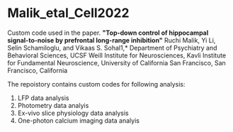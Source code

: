 # Malik_etal_Cell2022
Custom code used in the paper.
**"Top-down control of hippocampal signal-to-noise by prefrontal long-range inhibition"**
Ruchi Malik, Yi Li, Selin Schamiloglu, and Vikaas S. Sohal1,*
Department of Psychiatry and Behavioral Sciences, UCSF Weill Institute for Neurosciences, Kavli Institute for Fundamental Neuroscience, University of California San Francisco, San Francisco, California

The repoistory contains custom codes for following analysis:
1) LFP data analysis
2) Photometry data analyis 
3) Ex-vivo slice physiology data analysis
4) One-photon calcium imaging data analyis
